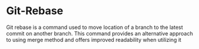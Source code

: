 # Git-Rebase
Git rebase is a command used to move location of a branch to the latest commit on another branch. This command provides an alternative approach to using merge method and offers improved readability when utilizing it
